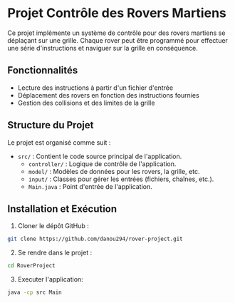 # Projet Contrôle des Rovers Martiens

Ce projet implémente un système de contrôle pour des rovers martiens se déplaçant sur une grille. Chaque rover peut être programmé pour effectuer une série d'instructions et naviguer sur la grille en conséquence.

## Fonctionnalités

- Lecture des instructions à partir d'un fichier d'entrée
- Déplacement des rovers en fonction des instructions fournies
- Gestion des collisions et des limites de la grille

## Structure du Projet

Le projet est organisé comme suit :

- `src/` : Contient le code source principal de l'application.
  - `controller/` : Logique de contrôle de l'application.
  - `model/` : Modèles de données pour les rovers, la grille, etc.
  - `input/` : Classes pour gérer les entrées (fichiers, chaînes, etc.).
  - `Main.java` : Point d'entrée de l'application.
    
## Installation et Exécution

1. Cloner le dépôt GitHub :

```bash
git clone https://github.com/danou294/rover-project.git
```

2. Se rendre dans le projet :

```bash
cd RoverProject
```

3. Executer l'application:

```bash
java -cp src Main
```
